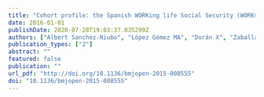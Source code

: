 ```yaml
---
title: "Cohort profile: the Spanish WORKing life Social Security (WORKss) cohort study."
date: 2016-01-01
publishDate: 2020-07-28T19:03:37.035299Z
authors: ["Albert Sanchez-Niubo", "López Gómez MA", "Durán X", "Zaballa E", "Sanchez-Niubo A", "Delclos GL", "Benavides FG"]
publication_types: ["2"]
abstract: ""
featured: false
publication: ""
url_pdf: "http://doi.org/10.1136/bmjopen-2015-008555"
doi: "10.1136/bmjopen-2015-008555"
---
```


